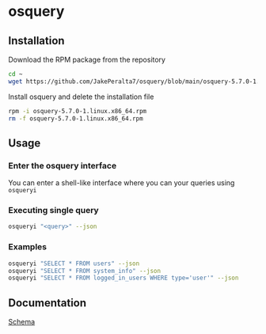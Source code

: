 # osquery
 
## Installation
Download the RPM package from the repository
```bash
cd ~
wget https://github.com/JakePeralta7/osquery/blob/main/osquery-5.7.0-1.linux.x86_64.rpm
```
Install osquery and delete the installation file
```bash
rpm -i osquery-5.7.0-1.linux.x86_64.rpm
rm -f osquery-5.7.0-1.linux.x86_64.rpm
```

## Usage
### Enter the osquery interface
You can enter a shell-like interface where you can your queries using `osqueryi`

### Executing single query
```bash
osqueryi "<query>" --json
```

### Examples
```bash
osqueryi "SELECT * FROM users" --json
osqueryi "SELECT * FROM system_info" --json
osqueryi "SELECT * FROM logged_in_users WHERE type='user'" --json
```

## Documentation
[Schema](https://osquery.io/schema/5.7.0/)